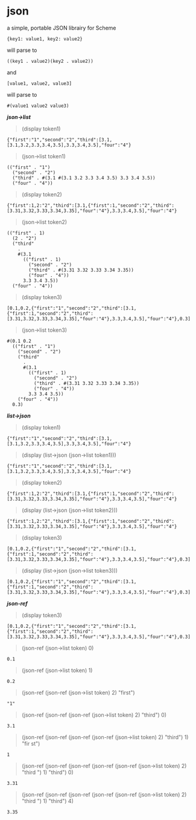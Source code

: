 # json
a simple, portable JSON librairy for Scheme

```
{key1: value1, key2: value2}
```

will parse to

```
((key1 . value2)(key2 . value2))
```

and

```
[value1, value2, value3]
```

will parse to

```
#(value1 value2 value3)
```

***json->list***


> (display token1)

```
{"first":"1","second":"2","third":[3.1,[3.1,3.2,3.3,3.4,3.5],3.3,3.4,3.5],"four":"4"}
```
> (json->list token1)

```
(("first" . "1")
  ("second" . "2")
  ("third" . #(3.1 #(3.1 3.2 3.3 3.4 3.5) 3.3 3.4 3.5))
  ("four" . "4"))
```
> (display token2)

```
{"first":1,2:"2","third":[3.1,{"first":1,"second":"2","third":[3.31,3.32,3.33,3.34,3.35],"four":"4"},3.3,3.4,3.5],"four":"4"}
```

> (json->list token2)

```
(("first" . 1)
  (2 . "2")
  ("third"
    .
    #(3.1
      (("first" . 1)
        ("second" . "2")
        ("third" . #(3.31 3.32 3.33 3.34 3.35))
        ("four" . "4"))
      3.3 3.4 3.5))
  ("four" . "4"))
```

> (display token3)


```
[0.1,0.2,{"first":"1","second":"2","third":[3.1,{"first":1,"second":"2","third":[3.31,3.32,3.33,3.34,3.35],"four":"4"},3.3,3.4,3.5],"four":"4"},0.3]
```

> (json->list token3)


```
#(0.1 0.2
  (("first" . "1")
    ("second" . "2")
    ("third"
      .
      #(3.1
        (("first" . 1)
          ("second" . "2")
          ("third" . #(3.31 3.32 3.33 3.34 3.35))
          ("four" . "4"))
        3.3 3.4 3.5))
    ("four" . "4"))
  0.3)
```

***list->json***


> (display token1)

```
{"first":"1","second":"2","third":[3.1,[3.1,3.2,3.3,3.4,3.5],3.3,3.4,3.5],"four":"4"}
```

> (display (list->json (json->list token1)))

```
{"first":"1","second":"2","third":[3.1,[3.1,3.2,3.3,3.4,3.5],3.3,3.4,3.5],"four":"4"}
```

> (display token2)

```
{"first":1,2:"2","third":[3.1,{"first":1,"second":"2","third":[3.31,3.32,3.33,3.34,3.35],"four":"4"},3.3,3.4,3.5],"four":"4"}
```

> (display (list->json (json->list token2)))

```
{"first":1,2:"2","third":[3.1,{"first":1,"second":"2","third":[3.31,3.32,3.33,3.34,3.35],"four":"4"},3.3,3.4,3.5],"four":"4"}
```

> (display token3)

```
[0.1,0.2,{"first":"1","second":"2","third":[3.1,{"first":1,"second":"2","third":[3.31,3.32,3.33,3.34,3.35],"four":"4"},3.3,3.4,3.5],"four":"4"},0.3]
```

> (display (list->json (json->list token3)))

```
[0.1,0.2,{"first":"1","second":"2","third":[3.1,{"first":1,"second":"2","third":[3.31,3.32,3.33,3.34,3.35],"four":"4"},3.3,3.4,3.5],"four":"4"},0.3]
```

***json-ref***

> (display token3)

```
[0.1,0.2,{"first":"1","second":"2","third":[3.1,{"first":1,"second":"2","third":[3.31,3.32,3.33,3.34,3.35],"four":"4"},3.3,3.4,3.5],"four":"4"},0.3]
```

> (json-ref (json->list token) 0)

```
0.1
```

> (json-ref (json->list token) 1)

```
0.2
```

> (json-ref (json-ref (json->list token) 2) "first")

```
"1"
```

> (json-ref (json-ref (json-ref (json->list token) 2) "third") 0)

```
3.1
```

> (json-ref (json-ref (json-ref (json-ref (json->list token) 2) "third") 1) "fir
st")

```
1
```

> (json-ref (json-ref (json-ref (json-ref (json-ref (json->list token) 2) "third
") 1) "third") 0)

```
3.31
```

> (json-ref (json-ref (json-ref (json-ref (json-ref (json->list token) 2) "third
") 1) "third") 4)

```
3.35
```


